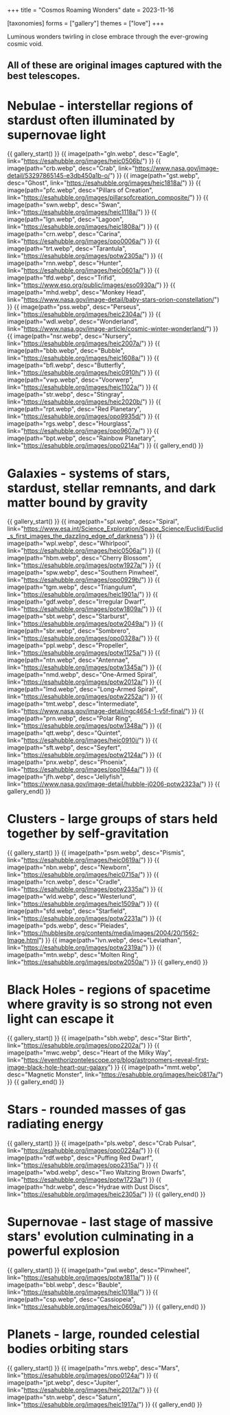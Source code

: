 +++
title = "Cosmos Roaming Wonders"
date = 2023-11-16

[taxonomies]
forms = ["gallery"]
themes = ["love"]
+++

Luminous wonders twirling in close embrace through the ever-growing cosmic void.

<!-- more -->

## All of these are original images captured with the best telescopes.

# **Nebulae - interstellar regions of stardust often illuminated by supernovae light**

{{ gallery_start() }}
{{ image(path="gln.webp", desc="Eagle", link="https://esahubble.org/images/heic0506b/") }}
{{ image(path="crb.webp", desc="Crab", link="https://www.nasa.gov/image-detail/53297865145-e3db450a1b-o/") }}
{{ image(path="gst.webp", desc="Ghost", link="https://esahubble.org/images/heic1818a/") }}
{{ image(path="pfc.webp", desc="Pillars of Creation", link="https://esahubble.org/images/pillarsofcreation_composite/") }}
{{ image(path="swn.webp", desc="Swan", link="https://esahubble.org/images/heic1118a/") }}
{{ image(path="lgn.webp", desc="Lagoon", link="https://esahubble.org/images/heic1808a/") }}
{{ image(path="crn.webp", desc="Carina", link="https://esahubble.org/images/opo0006a/") }}
{{ image(path="trt.webp", desc="Tarantula", link="https://esahubble.org/images/potw2305a/") }}
{{ image(path="rnn.webp", desc="Hunter", link="https://esahubble.org/images/heic0601a/") }}
{{ image(path="tfd.webp", desc="Trifid", link="https://www.eso.org/public/images/eso0930a/") }}
{{ image(path="mhd.webp", desc="Monkey Head", link="https://www.nasa.gov/image-detail/baby-stars-orion-constellation/") }}
{{ image(path="pss.webp", desc="Perseus", link="https://esahubble.org/images/heic2304a/") }}
{{ image(path="wdl.webp", desc="Wonderland", link="https://www.nasa.gov/image-article/cosmic-winter-wonderland/") }}
{{ image(path="nsr.webp", desc="Nursery", link="https://esahubble.org/images/heic2007a/") }}
{{ image(path="bbb.webp", desc="Bubble", link="https://esahubble.org/images/heic1608a/") }}
{{ image(path="bfl.webp", desc="Butterfly", link="https://esahubble.org/images/heic0910h/") }}
{{ image(path="vwp.webp", desc="Voorwerp", link="https://esahubble.org/images/heic1102a/") }}
{{ image(path="str.webp", desc="Stingray", link="https://esahubble.org/images/heic2020b/") }}
{{ image(path="rpt.webp", desc="Red Planetary", link="https://esahubble.org/images/opo9935d/") }}
{{ image(path="rgs.webp", desc="Hourglass", link="https://esahubble.org/images/opo9607a/") }}
{{ image(path="bpt.webp", desc="Rainbow Planetary", link="https://esahubble.org/images/opo0214a/") }}
{{ gallery_end() }}

# **Galaxies - systems of stars, stardust, stellar remnants, and dark matter bound by gravity**

{{ gallery_start() }}
{{ image(path="spl.webp", desc="Spiral", link="https://www.esa.int/Science_Exploration/Space_Science/Euclid/Euclid_s_first_images_the_dazzling_edge_of_darkness") }}
{{ image(path="wpl.webp", desc="Whirlpool", link="https://esahubble.org/images/heic0506a/") }}
{{ image(path="hbm.webp", desc="Cherry Blossom", link="https://esahubble.org/images/potw1927a/") }}
{{ image(path="spw.webp", desc="Southern Pinwheel", link="https://esahubble.org/images/opo0929b/") }}
{{ image(path="tgm.webp", desc="Triangulum", link="https://esahubble.org/images/heic1901a/") }}
{{ image(path="gdf.webp", desc="Irregular Dwarf", link="https://esahubble.org/images/potw1809a/") }}
{{ image(path="sbt.webp", desc="Starburst", link="https://esahubble.org/images/potw2049a/") }}
{{ image(path="sbr.webp", desc="Sombrero", link="https://esahubble.org/images/opo0328a/") }}
{{ image(path="ppl.webp", desc="Propeller", link="https://esahubble.org/images/potw1125a/") }}
{{ image(path="ntn.webp", desc="Antennae", link="https://esahubble.org/images/potw1345a/") }}
{{ image(path="nmd.webp", desc="One-Armed Spiral", link="https://esahubble.org/images/potw2012a/") }}
{{ image(path="lmd.webp", desc="Long-Armed Spiral", link="https://esahubble.org/images/potw2252a/") }}
{{ image(path="tmt.webp", desc="Intermediate", link="https://www.nasa.gov/image-detail/ngc4654-1-v5f-final/") }}
{{ image(path="prn.webp", desc="Polar Ring", link="https://esahubble.org/images/potw1348a/") }}
{{ image(path="qtt.webp", desc="Quintet", link="https://esahubble.org/images/heic0910i/") }}
{{ image(path="sft.webp", desc="Seyfert", link="https://esahubble.org/images/potw2124a/") }}
{{ image(path="pnx.webp", desc="Phoenix", link="https://esahubble.org/images/opo1944a/") }}
{{ image(path="jfh.webp", desc="Jellyfish", link="https://www.nasa.gov/image-detail/hubble-j0206-potw2323a/") }}
{{ gallery_end() }}

# **Clusters - large groups of stars held together by self-gravitation**

{{ gallery_start() }}
{{ image(path="psm.webp", desc="Pismis", link="https://esahubble.org/images/heic0619a/") }}
{{ image(path="nbn.webp", desc="Newborn", link="https://esahubble.org/images/heic0715a/") }}
{{ image(path="rcn.webp", desc="Cradle", link="https://esahubble.org/images/potw2335a/") }}
{{ image(path="wld.webp", desc="Westerlund", link="https://esahubble.org/images/heic1509a/") }}
{{ image(path="sfd.webp", desc="Starfield", link="https://esahubble.org/images/potw2231a/") }}
{{ image(path="pds.webp", desc="Pleiades", link="https://hubblesite.org/contents/media/images/2004/20/1562-Image.html") }}
{{ image(path="lvn.webp", desc="Leviathan", link="https://esahubble.org/images/potw2319a/") }}
{{ image(path="mtn.webp", desc="Molten Ring", link="https://esahubble.org/images/potw2050a/") }}
{{ gallery_end() }}

# **Black Holes - regions of spacetime where gravity is so strong not even light can escape it**

{{ gallery_start() }}
{{ image(path="sbh.webp", desc="Star Birth", link="https://esahubble.org/images/opo2202a/") }}
{{ image(path="mwc.webp", desc="Heart of the Milky Way", link="https://eventhorizontelescope.org/blog/astronomers-reveal-first-image-black-hole-heart-our-galaxy") }}
{{ image(path="mmt.webp", desc="Magnetic Monster", link="https://esahubble.org/images/heic0817a/") }}
{{ gallery_end() }}

# **Stars - rounded masses of gas radiating energy**

{{ gallery_start() }}
{{ image(path="pls.webp", desc="Crab Pulsar", link="https://esahubble.org/images/opo0224a/") }}
{{ image(path="rdf.webp", desc="Puffing Red Dwarf", link="https://esahubble.org/images/opo2315a/") }}
{{ image(path="wbd.webp", desc="Two Waltzing Brown Dwarfs", link="https://esahubble.org/images/potw1723a/") }}
{{ image(path="hdr.webp", desc="Hydrae with Dust Discs", link="https://esahubble.org/images/heic2305a/") }}
{{ gallery_end() }}

# **Supernovae - last stage of massive stars' evolution culminating in a powerful explosion**

{{ gallery_start() }}
{{ image(path="pwl.webp", desc="Pinwheel", link="https://esahubble.org/images/potw1811a/") }}
{{ image(path="bbl.webp", desc="Bauble", link="https://esahubble.org/images/heic1018a/") }}
{{ image(path="csp.webp", desc="Cassiopeia", link="https://esahubble.org/images/heic0609a/") }}
{{ gallery_end() }}

# **Planets - large, rounded celestial bodies orbiting stars**

{{ gallery_start() }}
{{ image(path="mrs.webp", desc="Mars", link="https://esahubble.org/images/opo0124a/") }}
{{ image(path="jpt.webp", desc="Jupiter", link="https://esahubble.org/images/heic2017a/") }}
{{ image(path="stn.webp", desc="Saturn", link="https://esahubble.org/images/heic1917a/") }}
{{ gallery_end() }}
